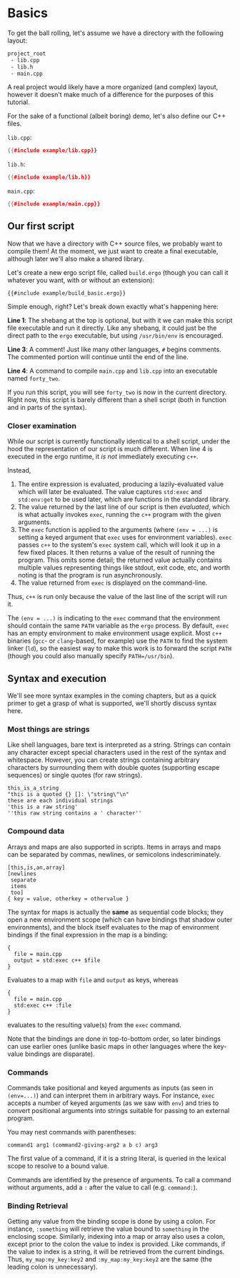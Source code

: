 # Basics

To get the ball rolling, let's assume we have a directory with the following
layout:

```sh
project_root
 - lib.cpp
 - lib.h
 - main.cpp
```

A real project would likely have a more organized (and complex) layout, however
it doesn't make much of a difference for the purposes of this tutorial.

For the sake of a functional (albeit boring) demo, let's also define our C++ files.

`lib.cpp`:
```c++
{{#include example/lib.cpp}}
```

`lib.h`:
```c++
{{#include example/lib.h}}
```

`main.cpp`:
```c++
{{#include example/main.cpp}}
```

## Our first script
Now that we have a directory with C++ source files, we probably want to compile
them! At the moment, we just want to create a final executable, although later
we'll also make a shared library.

Let's create a new ergo script file, called `build.ergo` (though you can call it
whatever you want, with or without an extension):
```ergo
{{#include example/build_basic.ergo}}
```

Simple enough, right? Let's break down exactly what's happening here:

__Line 1__: The shebang at the top is optional, but with it we can make this
script file executable and run it directly. Like any shebang, it could just be
the direct path to the `ergo` executable, but using `/usr/bin/env` is encouraged.

__Line 3__: A comment! Just like many other languages, `#` begins comments. The
commented portion will continue until the end of the line.

__Line 4__: A command to compile `main.cpp` and `lib.cpp` into an executable
named `forty_two`.

If you run this script, you will see `forty_two` is now in the current
directory. Right now, this script is barely different than a shell script (both
in function and in parts of the syntax).

### Closer examination
While our script is currently functionally identical to a shell script, under
the hood the representation of our script is much different. When line 4 is
executed in the ergo runtime, it *is not* immediately executing `c++`.

Instead,

1. The entire expression is evaluated, producing a lazily-evaluated value which
   will later be evaluated. The value captures `std:exec` and `std:env:get` to
   be used later, which are functions in the standard library.
2. The value returned by the last line of our script is then _evaluated_, which
   is what actually invokes `exec`, running the `c++` program with the given
   arguments.
3. The `exec` function is applied to the arguments (where `(env = ...)` is
   setting a keyed argument that `exec` uses for environment variables). `exec`
   passes `c++` to the system's `exec` system call, which will look it up in a
   few fixed places. It then returns a value of the result of running the
   program. This omits some detail; the returned value actually contains
   multiple values representing things like stdout, exit code, etc, and worth
   noting is that the program is run asynchronously.
4. The value returned from `exec` is displayed on the command-line.

Thus, `c++` is run only because the value of the last line of the script will
run it.

The `(env = ...)` is indicating to the `exec` command that the environment
should contain the same `PATH` variable as the `ergo` process. By default,
`exec` has an empty environment to make environment usage explicit. Most `c++`
binaries (`gcc`- or `clang`-based, for example) use the `PATH` to find the
system linker (`ld`), so the easiest way to make this work is to forward the
script `PATH` (though you could also manually specify `PATH=/usr/bin`).

## Syntax and execution
We'll see more syntax examples in the coming chapters, but as a quick primer to
get a grasp of what is supported, we'll shortly discuss syntax here.

### Most things are strings
Like shell languages, bare text is interpreted as a string. Strings can contain
any character except special characters used in the rest of the syntax and
whitespace. However, you can create strings containing arbitrary characters by
surrounding them with double quotes (supporting escape sequences) or single
quotes (for raw strings).

```ergo
this_is_a_string
"this is a quoted {} []: \"string\"\n"
these are each individual strings
'this is a raw string'
''this raw string contains a ' character''
```

### Compound data
Arrays and maps are also supported in scripts. Items in arrays and maps can be
separated by commas, newlines, or semicolons indescriminately.

```ergo
[this,is,an,array]
[newlines
 separate
 items
 too]
{ key = value, otherkey = othervalue }
```

The syntax for maps is actually the **same** as sequential code blocks; they
open a new environment scope (which can have bindings that shadow outer
environments), and the block itself evaluates to the map of environment bindings
if the final expression in the map is a binding:

```ergo
{
  file = main.cpp
  output = std:exec c++ $file
}
```

Evaluates to a map with `file` and `output` as keys, whereas

```ergo
{
  file = main.cpp
  std:exec c++ :file
}
```

evaluates to the resulting value(s) from the `exec` command.

Note that the bindings are done in top-to-bottom order, so later bindings can
use earlier ones (unlike basic maps in other languages where the key-value
bindings are disparate).

### Commands
Commands take positional and keyed arguments as inputs (as seen in `(env=...)`)
and can interpret them in arbitrary ways. For instance, `exec` accepts a number
of keyed arguments (as we saw with `env`) and tries to convert positional
arguments into strings suitable for passing to an external program.

You may nest commands with parentheses:
```ergo
command1 arg1 (command2-giving-arg2 a b c) arg3
```

The first value of a command, if it is a string literal, is queried in the
lexical scope to resolve to a bound value.

Commands are identified by the presence of arguments. To call a command without
arguments, add a `:` after the value to call (e.g. `command:`).

### Binding Retrieval
Getting any value from the binding scope is done by using a colon. For instance,
`:something` will retrieve the value bound to `something` in the enclosing
scope. Similarly, indexing into a map or array also uses a colon, except prior
to the colon the value to index is provided. Like commands, if the value to
index is a string, it will be retrieved from the current bindings. Thus,
`my_map:my_key:key2` and `:my_map:my_key:key2` are the same (the leading colon
is unnecessary).
